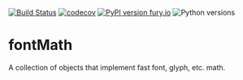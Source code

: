 [![Build Status](https://github.com/robotools/fontMath/workflows/Tests/badge.svg)](https://github.com/robotools/fontMath/actions?query=workflow%3ATests)
[![codecov](https://codecov.io/gh/robotools/fontMath/branch/master/graph/badge.svg)](https://codecov.io/gh/robotools/fontMath)
[![PyPI version fury.io](https://badge.fury.io/py/fontMath.svg)](https://pypi.org/project/fontMath/)
![Python versions](https://img.shields.io/badge/python-3.6%2C%203.7%2C%203.8%2C%203.9-blue.svg)

# fontMath
A collection of objects that implement fast font, glyph, etc. math.

